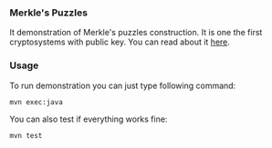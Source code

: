 ### Merkle's Puzzles

It demonstration of Merkle's puzzles construction. It is one the first cryptosystems with public key.
You can read about it [here](https://en.wikipedia.org/wiki/Merkle%27s_Puzzles). 

### Usage
To run demonstration you can just type following command:
```
mvn exec:java
```
You can also test if everything works fine:
```
mvn test
```
